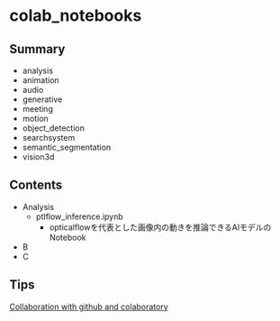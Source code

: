 # colab_notebooks

## Summary
- analysis
- animation
- audio
- generative
- meeting
- motion
- object_detection
- searchsystem
- semantic_segmentation
- vision3d

## Contents
* Analysis
  * ptlflow_inference.ipynb
    - opticalflowを代表とした画像内の動きを推論できるAIモデルのNotebook
* B
* C


## Tips
[Collaboration with github and colaboratory](https://hirotaka-hachiya.hatenablog.com/entry/2019/06/10/000051)

